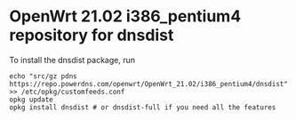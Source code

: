 OpenWrt 21.02 i386_pentium4 repository for dnsdist
========

To install the dnsdist package, run

```
echo "src/gz pdns https://repo.powerdns.com/openwrt/OpenWrt_21.02/i386_pentium4/dnsdist" >> /etc/opkg/customfeeds.conf
opkg update
opkg install dnsdist # or dnsdist-full if you need all the features
```
